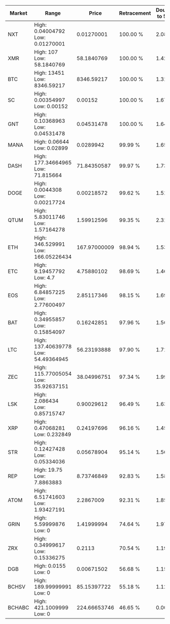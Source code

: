 | Market | Range | Price| Retracement | Doubles to 50% |
| --- | --- | --- | --- | --- |
| NXT | High: 0.04004792<br />Low: 0.01270001 | 0.01270001 | 100.00 % | 2.08 |
| XMR | High: 107<br />Low: 58.1840769 | 58.1840769 | 100.00 % | 1.42 |
| BTC | High: 13451<br />Low: 8346.59217 | 8346.59217 | 100.00 % | 1.31 |
| SC | High: 0.00354997<br />Low: 0.00152 | 0.00152 | 100.00 % | 1.67 |
| GNT | High: 0.10368963<br />Low: 0.04531478 | 0.04531478 | 100.00 % | 1.64 |
| MANA | High: 0.06644<br />Low: 0.02899 | 0.0289942 | 99.99 % | 1.65 |
| DASH | High: 177.34664965<br />Low: 71.815664 | 71.84350587 | 99.97 % | 1.73 |
| DOGE | High: 0.0044308<br />Low: 0.00217724 | 0.00218572 | 99.62 % | 1.51 |
| QTUM | High: 5.83011746<br />Low: 1.57164278 | 1.59912596 | 99.35 % | 2.31 |
| ETH | High: 346.529991<br />Low: 166.05226434 | 167.97000009 | 98.94 % | 1.53 |
| ETC | High: 9.19457792<br />Low: 4.7 | 4.75880102 | 98.69 % | 1.46 |
| EOS | High: 6.84857225<br />Low: 2.77600497 | 2.85117346 | 98.15 % | 1.69 |
| BAT | High: 0.34955857<br />Low: 0.15854097 | 0.16242851 | 97.96 % | 1.56 |
| LTC | High: 137.40639778<br />Low: 54.49364945 | 56.23193888 | 97.90 % | 1.71 |
| ZEC | High: 115.77005054<br />Low: 35.92637151 | 38.04996751 | 97.34 % | 1.99 |
| LSK | High: 2.086434<br />Low: 0.85715747 | 0.90029612 | 96.49 % | 1.63 |
| XRP | High: 0.47068281<br />Low: 0.232849 | 0.24197696 | 96.16 % | 1.45 |
| STR | High: 0.12427428<br />Low: 0.05334036 | 0.05678904 | 95.14 % | 1.56 |
| REP | High: 19.75<br />Low: 7.8863883 | 8.73746849 | 92.83 % | 1.58 |
| ATOM | High: 6.51741603<br />Low: 1.93427191 | 2.2867009 | 92.31 % | 1.85 |
| GRIN | High: 5.59999876<br />Low: 0 | 1.41999994 | 74.64 % | 1.97 |
| ZRX | High: 0.34999617<br />Low: 0.15336275 | 0.2113 | 70.54 % | 1.19 |
| DGB | High: 0.0155<br />Low: 0 | 0.00671502 | 56.68 % | 1.15 |
| BCHSV | High: 189.99999991<br />Low: 0 | 85.15397722 | 55.18 % | 1.12 |
| BCHABC | High: 421.1009999<br />Low: 0 | 224.66653746 | 46.65 % | 0.00 |
